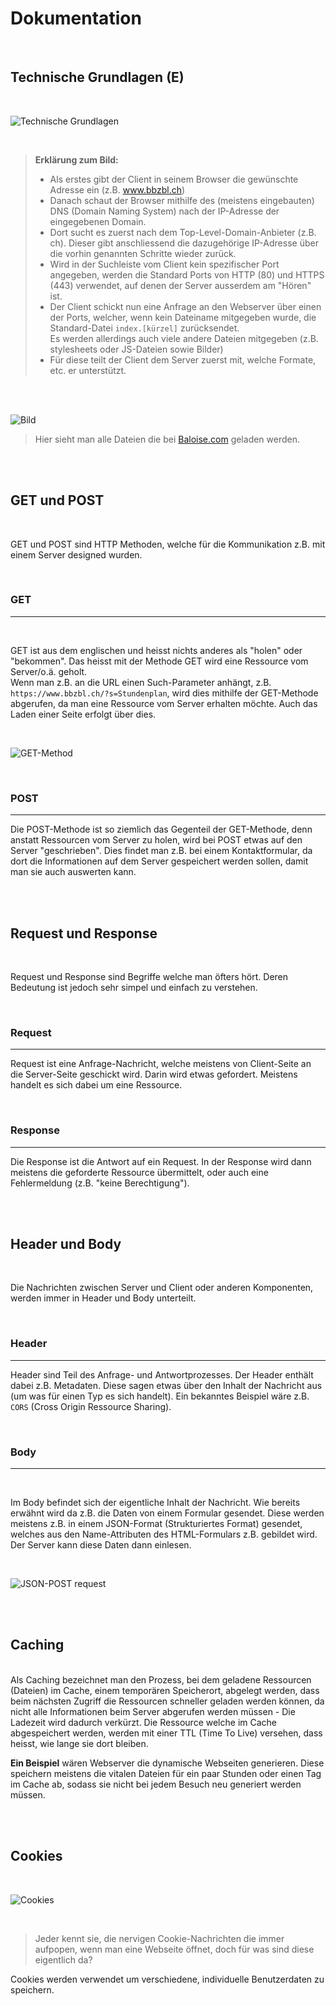 # Dokumentation

<br>

## Technische Grundlagen (E)
<br>

![Technische Grundlagen](/Sonstiges/imgs/TechnischeGrundlagen.jpg)

<br>

> **Erklärung zum Bild:** <br>
> - Als erstes gibt der Client in seinem Browser die  gewünschte Adresse ein (z.B. www.bbzbl.ch)
> - Danach schaut der Browser mithilfe des (meistens eingebauten) DNS (Domain Naming System) nach der IP-Adresse der eingegebenen Domain.
> - Dort sucht es zuerst nach dem Top-Level-Domain-Anbieter (z.B. ch). Dieser gibt anschliessend die dazugehörige IP-Adresse über die vorhin genannten Schritte wieder zurück.
> - Wird in der Suchleiste vom Client kein spezifischer Port angegeben, werden die Standard Ports von HTTP (80) und HTTPS (443) verwendet, auf denen der Server ausserdem am "Hören" ist.
> - Der Client schickt nun eine Anfrage an den Webserver über einen der Ports, welcher, wenn kein Dateiname mitgegeben wurde, die Standard-Datei ``index.[kürzel]`` zurücksendet.  
Es werden allerdings auch viele andere Dateien mitgegeben (z.B. stylesheets oder JS-Dateien sowie Bilder)
> - Für diese teilt der Client dem Server zuerst mit, welche Formate, etc. er unterstützt.

<br>
<br>

![Bild](/Sonstiges/imgs/baloisecom.png)
<br>
> Hier sieht man alle Dateien die bei [Baloise.com](https://www.baloise.com) geladen werden.



<br><br>

## GET und POST

<br>

GET und POST sind HTTP Methoden, welche für die Kommunikation z.B. mit einem Server designed wurden.

<br>

### GET
<hr>

<br>

GET ist aus dem englischen und heisst nichts anderes als "holen" oder "bekommen".
Das heisst mit der Methode GET wird eine Ressource vom Server/o.ä. geholt.
<br>
Wenn man z.B. an die URL einen Such-Parameter anhängt, z.B. ``https://www.bbzbl.ch/?s=Stundenplan``, wird dies mithilfe der GET-Methode abgerufen, da man eine Ressource vom Server erhalten möchte. Auch das Laden einer Seite erfolgt über dies.

<br>

![GET-Method](/Sonstiges/imgs/requesttype.png)


<br>

### POST
<hr>

Die POST-Methode ist so ziemlich das Gegenteil der GET-Methode, denn anstatt Ressourcen vom Server zu holen, wird bei POST etwas auf den Server "geschrieben". Dies findet man z.B. bei einem Kontaktformular, da dort die Informationen auf dem Server gespeichert werden sollen, damit man sie auch auswerten kann.


<br>
<br>

## Request und Response

<br>

Request und Response sind Begriffe welche man öfters hört. Deren Bedeutung ist jedoch sehr simpel und einfach zu verstehen.

<br>

### Request
<hr>

Request ist eine Anfrage-Nachricht, welche meistens von Client-Seite an die Server-Seite geschickt wird.
Darin wird etwas gefordert. Meistens handelt es sich dabei um eine Ressource. 

<br>

### Response
<hr>

Die Response ist die Antwort auf ein Request. In der Response wird dann meistens die geforderte Ressource übermittelt, oder auch eine Fehlermeldung (z.B. "keine Berechtigung"). 


<br>

<br>

## Header und Body

<br>

Die Nachrichten zwischen Server und Client oder anderen Komponenten, werden immer in Header und Body unterteilt.

<br>

### Header
<hr>

Header sind Teil des Anfrage- und Antwortprozesses. Der Header enthält dabei z.B. Metadaten. Diese sagen etwas über den Inhalt der Nachricht aus (um was für einen Typ es sich handelt). Ein bekanntes Beispiel wäre z.B. ``CORS`` (Cross Origin Ressource Sharing).

<br>

### Body
<hr>

<br>

Im Body befindet sich der eigentliche Inhalt der Nachricht. Wie bereits erwähnt wird da z.B. die Daten von einem Formular gesendet. Diese werden meistens z.B. in einem JSON-Format (Strukturiertes Format) gesendet, welches aus den Name-Attributen des HTML-Formulars z.B. gebildet wird. Der Server kann diese Daten dann einlesen.

<br>

![JSON-POST request](/Sonstiges/imgs/JSON-Request.png)


<br>
<br>

## Caching 
<br>
Als Caching bezeichnet man den Prozess, bei dem geladene Ressourcen (Dateien) im Cache, einem temporären Speicherort, abgelegt werden, dass beim nächsten Zugriff die Ressourcen schneller geladen werden können, da nicht alle Informationen beim Server abgerufen werden müssen - Die Ladezeit wird dadurch verkürzt.
Die Ressource welche im Cache abgespeichert werden, werden mit einer TTL (Time To Live) versehen, dass heisst, wie lange sie dort bleiben. 
<br>

**Ein Beispiel** wären Webserver die dynamische Webseiten generieren. Diese speichern meistens die vitalen Dateien für ein paar Stunden oder einen Tag im Cache ab, sodass sie nicht bei jedem Besuch neu generiert werden müssen.

<br>
<br>

## Cookies
<br>

![Cookies](/Sonstiges/imgs/Cookies.png)

<br>

> Jeder kennt sie, die nervigen Cookie-Nachrichten die immer aufpopen, wenn man eine Webseite öffnet, doch für was sind diese eigentlich da?

Cookies werden verwendet um verschiedene, individuelle Benutzerdaten zu speichern.

